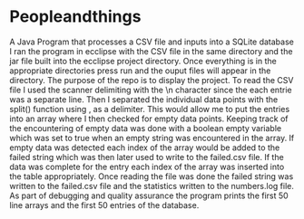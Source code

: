 # Peopleandthings
A Java Program that processes a CSV file and inputs into a SQLite database
I ran the program in ecclipse with the CSV file in the same directory and the jar file built into the ecclipse project directory.
Once everything is in the appropriate directories press run and the ouput files will appear in the directory.
The purpose of the repo is to display the project.
To read the CSV file I used the scanner delimiting with the \n character since the each entrie was a separate line.  Then I separated the individual data points with the split() function using , as a delimiter.  This would allow me to put the entries into an array where I then checked for empty data points.  Keeping track of the encountering of empty data was done with a boolean empty variable which was set to true when an empty string was encountered in the array. If empty data was detected each index of the array would be added to the failed string which was then later used to write to the failed.csv file.  If the data was complete for the entry each index of the array was inserted into the table appropriately.  Once reading the file was done the failed string was written to the failed.csv file and the statistics written to the numbers.log file.  As part of debugging and quality assurance the program prints the first 50 line arrays and the first 50 entries of the database.
